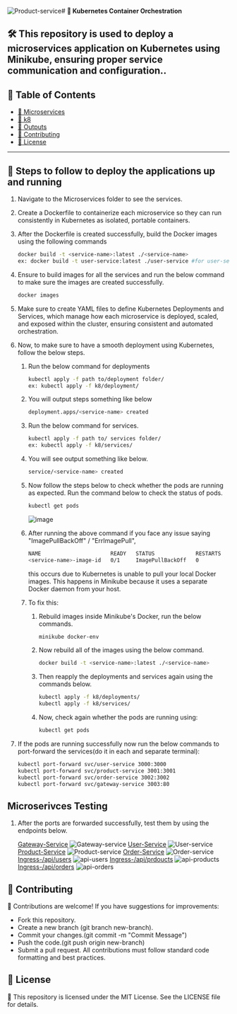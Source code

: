 ![Product-service](https://github.com/user-attachments/assets/34bedce5-5fdb-47c0-879b-c58e1088f41c)# **🚀 Kubernetes Container Orchestration**

🛠️ **This repository is used to deploy a microservices application on Kubernetes using Minikube, ensuring proper service communication and configuration.**. 
---

## **📌 Table of Contents**
- [📂 Microservices](#Microservices)
- [📂 k8](#k8)
- [📂 Outputs](#Outputs)
- [🤝 Contributing](#handshake-contributing)
- [📜 License](#scroll-license)

---
## 🔧 Steps to follow to deploy the applications up and running
1. Navigate to the Microservices folder to see the services.
2. Create a Dockerfile to containerize each microservice so they can run consistently in Kubernetes as isolated, portable containers.
3. After the Dockerfile is created successfully, build the Docker images using the following commands
   ```sh
   docker build -t <service-name>:latest ./<service-name>
   ex: docker build -t user-service:latest ./user-service #for user-service
   ```
4. Ensure to build images for all the services and run the below command to make sure the images are created successfully.
   ```sh
   docker images
   ```
5. Make sure to create YAML files to define Kubernetes Deployments and Services, which manage how each microservice is deployed, scaled, and exposed within the cluster, ensuring consistent and automated orchestration.
6. Now, to make sure to have a smooth deployment using Kubernetes, follow the below steps.
    
    1. Run the below command for deployments
       ```sh
       kubectl apply -f path to/deployment folder/
       ex: kubectl apply -f k8/deployment/ 
       ```
   2. You will output steps something like below
      ```sh
      deployment.apps/<service-name> created
      ```
   3. Run the below command for services.
      ```sh
      kubectl apply -f path to/ services folder/
      ex: kubectl apply -f k8/services/
      ```
   4. You will see output something like below.
      ```sh
      service/<service-name> created
      ```
   5. Now follow the steps below to check whether the pods are running as expected. Run the command below to check the status of pods.
      ```sh
      kubectl get pods
      ```
      ![image](https://github.com/user-attachments/assets/71850dea-102b-4b3c-81a0-50ea3e3ad61d)

   6. After running the above command if you face any issue saying "ImagePullBackOff" / "ErrImagePull",
      ```sh
      NAME                      READY   STATUS             RESTARTS   AGE
      <service-name>-image-id   0/1     ImagePullBackOff   0          30s
      ```
      this occurs due to Kubernetes is unable to pull your local Docker images. This happens in Minikube because it uses a separate Docker daemon from your host.
   7. To fix this:
       
       1. Rebuild images inside Minikube's Docker, run the below commands.
          ```sh
          minikube docker-env
          ```
       2. Now rebuild all of the images using the below command.
          ```sh
          docker build -t <service-name>:latest ./<service-name>
          ```
       3. Then reapply the deployments and services again using the commands below.
          ```sh
          kubectl apply -f k8/deployments/
          kubectl apply -f k8/services/
          ```
       4. Now, check again whether the pods are running using:
          ```sh
          kubectl get pods
          ```
7. If the pods are running successfully now run the below commands to port-forward the services(do it in each and separate terminal):
      ```sh
      kubectl port-forward svc/user-service 3000:3000
      kubectl port-forward svc/product-service 3001:3001
      kubectl port-forward svc/order-service 3002:3002
      kubectl port-forward svc/gateway-service 3003:80
      ``` 
## **Microserivces Testing**
1. After the ports are forwarded successfully, test them by using the endpoints below.

   [Gateway-Service](http://localhost:3003/health)
   ![Gateway-service](https://github.com/user-attachments/assets/21ef32ea-a3e1-4104-a2bf-571ee09cfcb9)
   [User-Service](http://localhost:3000/users)
   ![User-service](https://github.com/user-attachments/assets/6330083c-b3f2-4b06-93f2-880f4075791a)
   [Product-Service](http://localhost:3001/products)
   ![Product-service](https://github.com/user-attachments/assets/d8ced4e5-038a-4c60-a45c-8b1410cf04be)
   [Order-Service](http://localhost:3002/orders)
   ![Order-service](https://github.com/user-attachments/assets/a960c499-4208-48f1-a827-9c7274602096)
   [Ingress-/api/users](http://localhost:3003/api/users)
   ![api-users](https://github.com/user-attachments/assets/d5a7b3b4-c428-4898-8c33-b5858c68274c)
   [Ingress-/api/prdoucts](http://localhost:3003/api/products)
   ![api-products](https://github.com/user-attachments/assets/2a25b558-7d8d-4421-8dcf-92ab16fcadc6)
   [Ingress-/api/orders](http://localhost:3003/api/orders)
   ![api-orders](https://github.com/user-attachments/assets/9b2e9087-b020-47b9-b067-fbca21213e33)

## **🤝 Contributing**
🙌 Contributions are welcome! If you have suggestions for improvements:
- Fork this repository.
- Create a new branch (git branch new-branch).
- Commit your changes.(git commit -m "Commit Message")
- Push the code.(git push origin new-branch)
- Submit a pull request.
All contributions must follow standard code formatting and best practices.

## **📜 License**
📄 This repository is licensed under the MIT License. See the LICENSE file for details.
